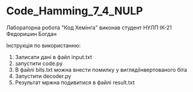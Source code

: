 # Code_Hamming_7_4_NULP
Лабораторна робота "Код Хемінга"
виконав студент НУЛП ІК-21 Федоришин Богдан


 Інструкція по використанню: 
1) Записати дані в файл input.txt
2) запустити code.py
3) В файлі bits.txt можна внести помилку у виглядіінвертованого біта
4) Запустити decoder.py
5) Результат мржна подивитися в файлі result.txt

